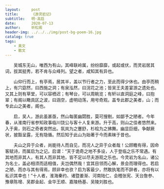 ```yaml
---
layout:     post
title:      《游灵岩记》
subtitle:   明·高启
date:       2020-07-13
author:     听松阁
header-img: ../../../img/post-bg-poem-16.jpg
catalog: true
tags:
    - 美文
    - 散文
---
```


　　吴城东无山，唯西为有山，其峰联岭属，纷纷靡靡，或起或伏，而灵岩居其词，拔其挺秀，若不肯与众峰列。望之者，咸知其有异也。


　　山仰行而上，有亭焉，居其半，盖以节行者之力，至此而得少休也。由亭而稍上，有穴窈然，曰西施之洞；有泉泓然，曰浣花之池；皆吴王夫差宴游之遗处也。又其上则有草堂，可以容栖迟；有琴台，可以周眺览；有轩以直洞庭之峰，曰抱翠；有阁以瞰具区之波，曰涵空，虚明动荡，用号奇观。盖专此郡之美者，山；而专此山之美者，阁也。


　　启，吴人，游此虽甚亟，然山每匿幽閟胜，莫可搜剔，如鄙予之陋者。今年春，从淮南行省参知政事临川饶公与客十人复来游。升于高，则山之佳者悠然来。入于奥，则石之奇者突然出。氛岚为之蹇舒，杉桧为之拂舞。幽显巨细，争献厥状，披豁呈露，无有隐循。然后知于此山为始著于今而素昧于昔也。


　　夫山之异于众者，尚能待人而自见，而况人之异于众者哉！公顾瞻有得，因命客赋诗，而属启为之记。启谓：“天于诡奇之地不多设，人于登临之乐不常遇。有其地而非其人，有其人而非其地，皆不足以尽夫游观之乐也。今灵岩为名山，诸公为名士，盖必相须而适相值，夫岂偶然哉！宜其目领而心解，景会而理得也。若启之陋，而亦与其有得焉，顾非幸也欤？启为客最少，然敢执笔而不辞者，亦将有以私识其幸也！”十人者，淮海秦约、诸暨姜渐、河南陆仁、会稽张宪、天台詹参、豫章陈增、吴郡金起、金华王顺、嘉陵杨基、吴陵刘胜也。
